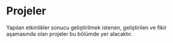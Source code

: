 # Projeler

Yapılan etkinlikler sonucu geliştirilmek istenen, geliştirilen ve fikir aşamasında olan projeler bu bölümde yer alacaktır.